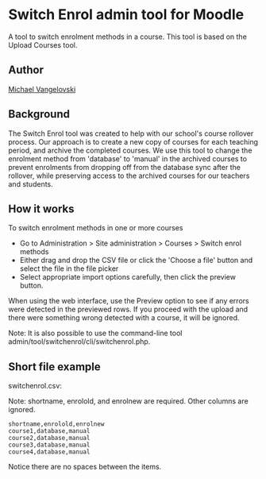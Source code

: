 # Switch Enrol admin tool for Moodle
A tool to switch enrolment methods in a course. This tool is based on the Upload Courses tool.

## Author
[Michael Vangelovski](https://github.com/michaelvangelovski/)

## Background
The Switch Enrol tool was created to help with our school's course rollover process. Our approach is to create a new copy of courses for each teaching period, and archive the completed courses. We use this tool to change the enrolment method from 'database' to 'manual' in the archived courses to prevent enrolments from dropping off from the database sync after the rollover, while preserving access to the archived courses for our teachers and students.

## How it works

To switch enrolment methods in one or more courses

 - Go to Administration > Site administration > Courses > Switch enrol methods
 - Either drag and drop the CSV file or click the 'Choose a file' button and select the file in the file picker
 - Select appropriate import options carefully, then click the preview button.

When using the web interface, use the Preview option to see if any errors were detected in the previewed rows. If you proceed with the upload and there were something wrong detected with a course, it will be ignored.

Note: It is also possible to use the command-line tool admin/tool/switchenrol/cli/switchenrol.php.

## Short file example
switchenrol.csv:

Note: shortname, enrolold, and enrolnew are required. Other columns are ignored.

    shortname,enrolold,enrolnew
    course1,database,manual
    course2,database,manual
    course3,database,manual
    course4,database,manual

Notice there are no spaces between the items.